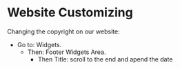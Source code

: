 # Website Customizing

Changing the copyright on our website:
  - Go to: Widgets.
    - Then: Footer Widgets Area.
      - Then Title: scroll to the end and apend the date
